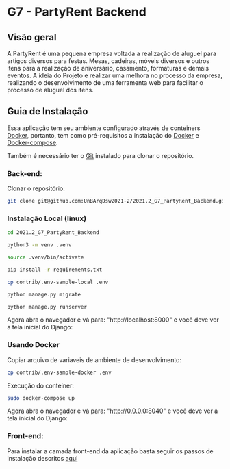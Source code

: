 # G7 - PartyRent Backend
## Visão geral

A PartyRent é uma pequena empresa voltada a realização de aluguel para artigos diversos para festas. Mesas, cadeiras, móveis diversos e outros itens para a realização de aniversário, casamento, formaturas e demais eventos. A ideia do Projeto e realizar uma melhora no processo da empresa, realizando o desenvolvimento de uma ferramenta web para facilitar o processo de aluguel dos itens.

## Guia de Instalação

Essa aplicação tem seu ambiente configurado através de conteiners [Docker](https://www.docker.com), portanto, tem como pré-requisitos a instalação do [Docker](https://www.docker.com/get-started) e [Docker-compose](https://docs.docker.com/compose/install/).

Também é necessário ter o [Git](https://git-scm.com) instalado para clonar o repositório.

### **Back-end**:

Clonar o repositório:
  
``` bash
git clone git@github.com:UnBArqDsw2021-2/2021.2_G7_PartyRent_Backend.git
```
    

### Instalação Local (linux)

``` bash
cd 2021.2_G7_PartyRent_Backend
```
``` bash
python3 -m venv .venv
```
``` bash
source .venv/bin/activate
```
``` bash
pip install -r requirements.txt
```
``` bash
cp contrib/.env-sample-local .env
```
``` bash
python manage.py migrate
```
``` bash
python manage.py runserver  
```  

Agora abra o navegador e vá para: "http://localhost:8000" e você deve ver a tela inicial do Django:  
    
    
### Usando Docker  
    
Copiar arquivo de variaveis de ambiente de desenvolvimento:  
``` bash
cp contrib/.env-sample-docker .env
```
    
Execução do conteiner:
``` bash
sudo docker-compose up
```

Agora abra o navegador e vá para: "http://0.0.0.0:8040" e você deve ver a tela inicial do Django: 

    

### **Front-end:**

Para instalar a camada front-end da aplicação basta seguir os passos de instalação descritos [aqui](https://github.com/UnBArqDsw2021-2/2021.2_G7_PartyRent)
